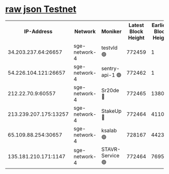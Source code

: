 
[raw json Testnet](https://rpc-check.sget.stavr.tech/sget/rpc-sget-result.json)
=


<table><tr><th>IP-Address</th><th>Network</th><th>Moniker</th><th>Latest Block Height</th><th>Earliest Block Height</th><th>Catching Up</th><th>Tx Index</th><th>Voting Power</th><th>Scan Time</th></tr><tr><td>34.203.237.64:26657</td><td>sge-network-4</td><td>testvld 🟢</td><td>772459</td><td>1</td><td>False</td><td>on</td><td>0</td><td>2023-12-23T10:11:56.487195387UTC</td></tr><tr><td>54.226.104.121:26657</td><td>sge-network-4</td><td>sentry-api-1 🟢</td><td>772462</td><td>1</td><td>False</td><td>on</td><td>0</td><td>2023-12-23T10:12:13.579527836UTC</td></tr><tr><td>212.22.70.9:60557</td><td>sge-network-4</td><td>Sr20de 🔴</td><td>772465</td><td>138001</td><td>False</td><td>on</td><td>99</td><td>2023-12-23T10:12:27.412968232UTC</td></tr><tr><td>213.239.207.175:13257</td><td>sge-network-4</td><td>StakeUp 🔴</td><td>772464</td><td>411001</td><td>False</td><td>off</td><td>100</td><td>2023-12-23T10:12:21.972686490UTC</td></tr><tr><td>65.109.88.254:30657</td><td>sge-network-4</td><td>ksalab 🟢</td><td>728167</td><td>442343</td><td>False</td><td>off</td><td>0</td><td>2023-12-23T10:12:26.925198117UTC</td></tr><tr><td>135.181.210.171:1147</td><td>sge-network-4</td><td>STAVR-Service 🟢</td><td>772464</td><td>769501</td><td>False</td><td>on</td><td>0</td><td>2023-12-23T10:12:22.307726328UTC</td></tr></table>
